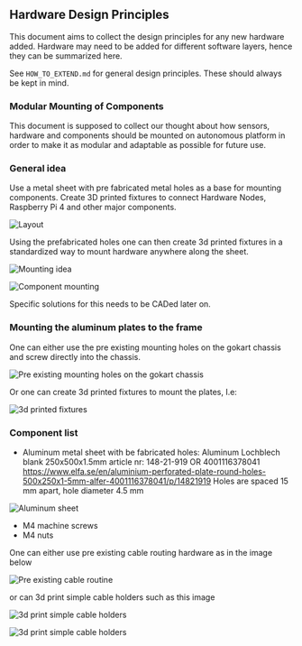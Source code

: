 ## Hardware Design Principles

This document aims to collect the design principles for any new hardware added. Hardware may need to be added for different software layers, hence they can be summarized here.

See `HOW_TO_EXTEND.md` for general design principles. These should always be kept in mind.

### Modular Mounting of Components

This document is supposed to collect our thought about how sensors, hardware and components should be mounted on autonomous platform in order to make it as modular and adaptable as possible for future use.

### General idea

Use a metal sheet with pre fabricated metal holes as a base for mounting components. Create 3D printed fixtures to connect Hardware Nodes, Raspberry Pi 4 and other major components.

![Layout](Images/layout.PNG)

Using the prefabricated holes one can then create 3d printed fixtures in a standardized way to mount hardware anywhere along the sheet.

![Mounting idea](Images/mounting_idea.PNG)

![Component mounting](Images/component_mounting.PNG)

Specific solutions for this needs to be CADed later on.

### Mounting the aluminum plates to the frame

One can either use the pre existing mounting holes on the gokart chassis and screw directly into the chassis.

![Pre existing mounting holes on the gokart chassis](Images/pre_existing_holes.PNG)

Or one can create 3d printed fixtures to mount the plates, I.e:

![3d printed fixtures](Images/plate_fixture.PNG)

### Component list

- Aluminum metal sheet with be fabricated holes: Aluminum Lochblech blank 250x500x1.5mm article nr:  148-21-919 OR 4001116378041  https://www.elfa.se/en/aluminium-perforated-plate-round-holes-500x250x1-5mm-alfer-4001116378041/p/14821919 Holes are spaced 15 mm apart, hole diameter 4.5 mm

![Aluminum sheet](Images/Aluminium_sheet.PNG)

- M4 machine screws
- M4 nuts

One can either use pre existing cable routing hardware as in the image below

![Pre existing cable routine](Images/existing_cable_management.PNG)

or can 3d print simple cable holders such as this image

![3d print simple cable holders](Images/cable_management.PNG)

![3d print simple cable holders](Images/cable_management_above.PNG)
